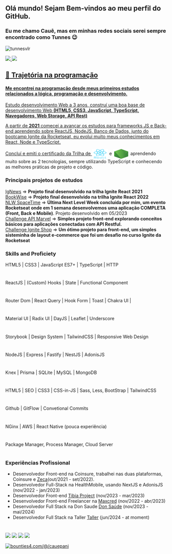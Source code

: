 ## Olá mundo! Sejam Bem-vindos ao meu perfil do GitHub.
### Eu me chamo Cauê, mas em minhas redes sociais serei sempre encontrado como Tunnes :wink:
<p align="left"> <img src="https://komarev.com/ghpvc/?username=tunnesvlr" alt="tunnesvlr" /> </p>

 <div>
   <a href="https://github.com/tunnesvlr">
   <img src="https://github-readme-stats-wheat-two-53.vercel.app/api?username=thetunnes&theme=dark&hide_border=false&include_all_commits=false&count_private=false"  width="364px" />
   <img src="https://github-readme-streak-stats.herokuapp.com/?user=thetunnes&theme=dark&hide_border=false"  width="400px" />
 </div>
   
  ## :book: Trajetória na programação
  
  #### Me encontrei na programação desde meus primeiros estudos relacionados a lógica, programação e desenvolvimento.

 <p>Estudo desenvolvimento Web a 3 anos, construí uma boa base de desenvolvimento Web <b>(HTML5, CSS3, JavaScript, TypeScript, Navegadores, Web Storage, API Rest)</b></p>
   A partir de <b>2021</b> comecei a avançar os estudos para frameworks JS e Back-end aprendendo sobre ReactJS, NodeJS, Banco de Dados, junto do bootcamp Ignite da Rocketseat, eu evolui muito meus conhecimentos em React, Node e TypeScript.
 
<br />

 Concluí e emiti o certificado da Trilha de [<img align="center" alt="ReactJS" height="30" width="50" src="https://raw.githubusercontent.com/devicons/devicon/master/icons/react/react-original-wordmark.svg">](https://app.rocketseat.com.br/certificates/aae32f87-a3e3-43ad-94b1-ea78b811bdda) e <img align="center" alt="NodeJS" height="30" width="50" src="https://raw.githubusercontent.com/devicons/devicon/master/icons/nodejs/nodejs-original.svg"> aprendendo muito sobre as 2 tecnologias, sempre utilizando TypeScript e conhecendo as melhores práticas de projeto e código.
 <br />

 ### Principais projetos de estudos
 [IgNews](https://github.com/thetunnes/IgNews) => <b>Projeto final desenvolvido na trilha Ignite React 2021</b><br />
 [BookWise](https://github.com/thetunnes/last-challenge-ignite-react) => <b>Projeto final desenvolvido na trilha Ignite React 2022</b><br />
 [NLW SpaceTime](https://github.com/thetunnes/spacetime) => <b>Última Next Level Week concluída por mim, um evento Rocketseat onde em 1 semana desenvolvemos uma aplicação COMPLETA (Front, Back e Mobile)</b>. Projeto desenvolvido em 05/2023<br />
 [Challenge API Marvel](https://github.com/thetunnes/challenge-marvel) => <b>Simples projeto front-end explorando conceitos básicos para aplicações conectadas com API Restful.</b><br />
 [Challenge Ignite Shop](https://github.com/thetunnes/challenge-coffee-delivery) => <b>Um ótimo projeto para front-end, um simples sisteminha de layout e-commerce que foi um desafio no curso Ignite da Rocketseat</b><br />
 
 ### Skills and Proficiety

  HTML5 | CSS3 | JavaScript ES7+ | TypeScript | HTTP
 #
  ReactJS | (Custom) Hooks | State | Functional Component
 #
  Router Dom | React Query | Hook Form | Toast | Chakra UI |
 #
  Material UI | Radix UI | DayJS | Leaflet | Underscore
 #
  Storybook | Design System | TailwindCSS | Responsive Web Design
 #
  NodeJS | Express | Fastify | NestJS | AdonisJS
 # 
  Knex | Prisma | SQLite | MySQL | MongoDB
 #
  HTML5 | SEO | CSS3 | CSS-in-JS | Sass, Less, BootStrap | TailwindCSS
 #
  Github | GitFlow | Convetional Commits
 #
  NGinx | AWS | React Native (pouca experiência)
 #
  Package Manager, Process Manager, Cloud Server
 #
  
  ### Experiências Profissional
  
 * Desenvolvedor Front-end na Coinsure, trabalhei nas duas plataformas, Coinsure e <a href="https://zeca.coinsure.com.br" target="_blank" >Zeca</a>(out/2021 - set/2022).
 * Desenvolvedor Full-Stack na HealthMobile, usando NextJS e AdonisJS (nov/2022 - jan/2023)
 * Desenvolvedor Front-end  <a href="https://tibiaproject.com" target="_blank" >Tibia Project</a> (nov/2023 - mar/2023)
 * Desenvolvedor Front-end Freelancer na <a href="https://app.maxcred.net" target="_blank" >Maxcred</a> (nov/2022 - abr/2023)
 * Desenvolvedor Full Stack na Don Saude <a href="https://plataforma.donsaude.com.br" target="_blank" >Don Saúde</a> (nov/2023 - mai/2024)
 * Desenvolvedor Full Stack na Taller <a href="https://taller.net.br" target="_blank" >Taller</a> (jun/2024 - at moment)
 

  #
   <div>
     <a href="https://instagram.com/thetunnes" target="_blank"><img src="https://img.shields.io/badge/-Instagram-%23E4405F?style=for-the-badge&logo=instagram&logoColor=white" target="_blank"></a>
     <a href="https://github.com/tunnesvlr" target="_blank"><img src="https://img.shields.io/badge/Tunnes_0306-7289DA?style=for-the-badge&logo=discord&logoColor=white" target="_blank"></a> 
     <a href = "mailto:cauepani06@gmail.com"><img src="https://img.shields.io/badge/-Gmail-D93025?style=for-the-badge&logo=gmail&logoColor=white" target="_blank"></a>
     <a href="https://www.linkedin.com/in/caue-pani" target="_blank"><img src="https://img.shields.io/badge/-LinkedIn-%230077B5?style=for-the-badge&logo=linkedin&logoColor=white" target="_blank"></a> 
   </div>


  <a href="https://app.bounties4.com/@/cauepani" target="_blank"><img title="bounties4.com/@/cauepani" alt="bounties4.com/@/cauepani" src="https://storage.googleapis.com/profile_avatar/production/6479f2bdbb99ef5190984520/1696457781755_badge.png" width="400" height="400" /></a>

